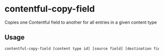 # contentful-copy-field

Copies one Contentful field to another for all entries in a given content type

## Usage

```bash
contentful-copy-field [content type id] [source field] [destination field]
```